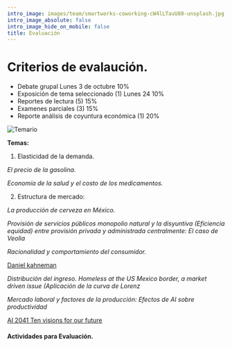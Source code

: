 ```yaml
---
intro_image: images/team/smartworks-coworking-cW4lLTavU80-unsplash.jpg
intro_image_absolute: false
intro_image_hide_on_mobile: false
title: Evaluación
---
```


# Criterios de evalaución.

- Debate grupal Lunes 3 de octubre                     10%
- Exposición de tema seleccionado (1) Lunes 24 10%
- Reportes  de lectura   (5)          15%
- Examenes  parciales    (3)          15%
- Reporte  análisis de coyuntura económica (1) 20%  




![Temario](/images/temario1.jpg)


**Temas:**

1. Elasticidad de la demanda.

*El precio de la gasolina.*

*Economía de la salud y el costo de los medicamentos.*

2. Estructura de mercado: 

*La producción de cerveza en México.*

*Provisión de servicios públicos monopolio natural y la disyuntiva (Eficiencia equidad) entre provisión privada y administrada centralmente: El caso de Veolia*

*Racionalidad y comportamiento del consumidor.*

[Daniel kahneman ](https://www.uzh.ch/cmsssl/suz/dam/jcr:ffffffff-fad3-547b-ffff-ffffe54d58af/10.18_kahneman_tversky_81.pdf)

*Distribución del ingreso. Homeless at the US Mexico border, a market driven issue  (Aplicación de la curva de Lorenz*

*Mercado laboral y factores de la producción: Efectos de AI sobre productividad*  

[AI 2041 Ten visions for our future](https://drive.google.com/file/d/1Ow1DjyrV21YRIOmzSVl60aPGbrNJj3ef/view?usp=sharing)


#### Actividades para Evaluación.

  
